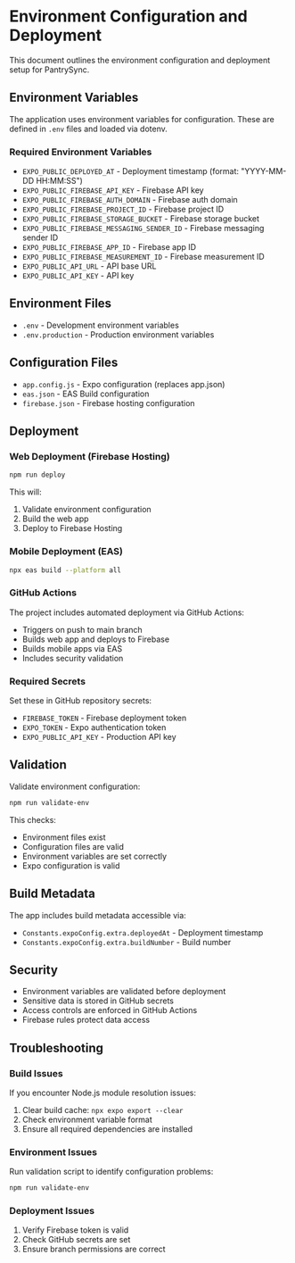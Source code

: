 # Environment Configuration and Deployment

This document outlines the environment configuration and deployment setup for PantrySync.

## Environment Variables

The application uses environment variables for configuration. These are defined in `.env` files and loaded via dotenv.

### Required Environment Variables

- `EXPO_PUBLIC_DEPLOYED_AT` - Deployment timestamp (format: "YYYY-MM-DD HH:MM:SS")
- `EXPO_PUBLIC_FIREBASE_API_KEY` - Firebase API key
- `EXPO_PUBLIC_FIREBASE_AUTH_DOMAIN` - Firebase auth domain
- `EXPO_PUBLIC_FIREBASE_PROJECT_ID` - Firebase project ID
- `EXPO_PUBLIC_FIREBASE_STORAGE_BUCKET` - Firebase storage bucket
- `EXPO_PUBLIC_FIREBASE_MESSAGING_SENDER_ID` - Firebase messaging sender ID
- `EXPO_PUBLIC_FIREBASE_APP_ID` - Firebase app ID
- `EXPO_PUBLIC_FIREBASE_MEASUREMENT_ID` - Firebase measurement ID
- `EXPO_PUBLIC_API_URL` - API base URL
- `EXPO_PUBLIC_API_KEY` - API key

## Environment Files

- `.env` - Development environment variables
- `.env.production` - Production environment variables

## Configuration Files

- `app.config.js` - Expo configuration (replaces app.json)
- `eas.json` - EAS Build configuration
- `firebase.json` - Firebase hosting configuration

## Deployment

### Web Deployment (Firebase Hosting)

```bash
npm run deploy
```

This will:
1. Validate environment configuration
2. Build the web app
3. Deploy to Firebase Hosting

### Mobile Deployment (EAS)

```bash
npx eas build --platform all
```

### GitHub Actions

The project includes automated deployment via GitHub Actions:
- Triggers on push to main branch
- Builds web app and deploys to Firebase
- Builds mobile apps via EAS
- Includes security validation

### Required Secrets

Set these in GitHub repository secrets:
- `FIREBASE_TOKEN` - Firebase deployment token
- `EXPO_TOKEN` - Expo authentication token
- `EXPO_PUBLIC_API_KEY` - Production API key

## Validation

Validate environment configuration:

```bash
npm run validate-env
```

This checks:
- Environment files exist
- Configuration files are valid
- Environment variables are set correctly
- Expo configuration is valid

## Build Metadata

The app includes build metadata accessible via:
- `Constants.expoConfig.extra.deployedAt` - Deployment timestamp
- `Constants.expoConfig.extra.buildNumber` - Build number

## Security

- Environment variables are validated before deployment
- Sensitive data is stored in GitHub secrets
- Access controls are enforced in GitHub Actions
- Firebase rules protect data access

## Troubleshooting

### Build Issues

If you encounter Node.js module resolution issues:
1. Clear build cache: `npx expo export --clear`
2. Check environment variable format
3. Ensure all required dependencies are installed

### Environment Issues

Run validation script to identify configuration problems:
```bash
npm run validate-env
```

### Deployment Issues

1. Verify Firebase token is valid
2. Check GitHub secrets are set
3. Ensure branch permissions are correct